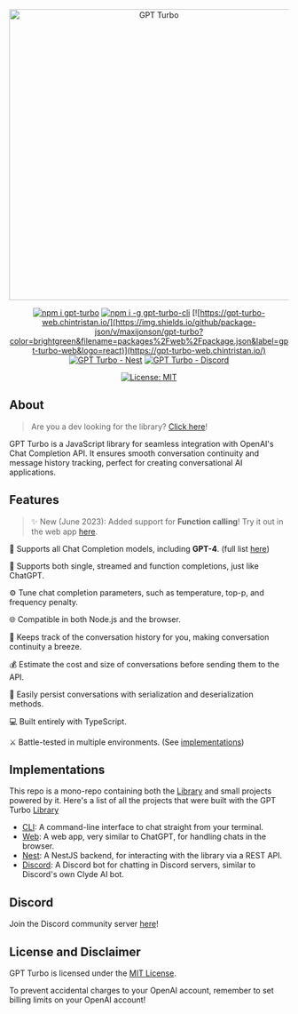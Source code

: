 <div align="center">
  <img src="./logo/logo-inline-transparent.png" alt="GPT Turbo" width="524" />

  [![npm i gpt-turbo](https://img.shields.io/npm/v/gpt-turbo?color=brightgreen&label=gpt-turbo&logo=npm)](https://www.npmjs.com/package/gpt-turbo)
  [![npm i -g gpt-turbo-cli](https://img.shields.io/npm/v/gpt-turbo-cli?color=brightgreen&label=gpt-turbo-cli&logo=windowsterminal&logoColor=white)](https://www.npmjs.com/package/gpt-turbo-cli)
  [![https://gpt-turbo-web.chintristan.io/](https://img.shields.io/github/package-json/v/maxijonson/gpt-turbo?color=brightgreen&filename=packages%2Fweb%2Fpackage.json&label=gpt-turbo-web&logo=react)](https://gpt-turbo-web.chintristan.io/)
  [![GPT Turbo - Nest](https://img.shields.io/github/package-json/v/maxijonson/gpt-turbo?color=brightgreen&filename=packages%2Fnest%2Fpackage.json&label=gpt-turbo-nest&logo=nestjs)](https://github.com/maxijonson/gpt-turbo/tree/develop/packages/nest)
  [![GPT Turbo - Discord](https://img.shields.io/github/package-json/v/maxijonson/gpt-turbo?color=brightgreen&filename=packages%2Fdiscord%2Fpackage.json&label=gpt-turbo-discord&logo=discord)](https://discord.gg/Aa77KCmwRx)

  [![License: MIT](https://img.shields.io/badge/License-MIT-yellow.svg)](https://opensource.org/licenses/MIT)
</div>

## About

> Are you a dev looking for the library? [Click here](./packages/lib/)!

GPT Turbo is a JavaScript library for seamless integration with OpenAI's Chat Completion API. It ensures smooth conversation continuity and message history tracking, perfect for creating conversational AI applications.

## Features

> ✨ New (June 2023): Added support for **Function calling**! Try it out in the web app [here](https://gpt-turbo-web.chintristan.io/functions/create).

🤖 Supports all Chat Completion models, including **GPT-4**. (full list [here](https://platform.openai.com/docs/models/model-endpoint-compatibility))

💬 Supports both single, streamed and function completions, just like ChatGPT.

⚙ Tune chat completion parameters, such as temperature, top-p, and frequency penalty.

🌐 Compatible in both Node.js and the browser.

📜 Keeps track of the conversation history for you, making conversation continuity a breeze.

💰 Estimate the cost and size of conversations before sending them to the API.

💾 Easily persist conversations with serialization and deserialization methods.

💻 Built entirely with TypeScript.

⚔️ Battle-tested in multiple environments. (See [implementations](#implementations))

## Implementations

This repo is a mono-repo containing both the [Library](./packages/lib/) and small projects powered by it. Here's a list of all the projects that were built with the GPT Turbo [Library](./packages/lib/)

- [CLI](./packages/cli/): A command-line interface to chat straight from your terminal.
- [Web](./packages/web/): A web app, very similar to ChatGPT, for handling chats in the browser.
- [Nest](./packages/nest/): A NestJS backend, for interacting with the library via a REST API.
- [Discord](./packages/discord/): A Discord bot for chatting in Discord servers, similar to Discord's own Clyde AI bot.

## Discord

Join the Discord community server [here](https://discord.gg/Aa77KCmwRx)!

## License and Disclaimer

GPT Turbo is licensed under the [MIT License](./LICENSE). 

To prevent accidental charges to your OpenAI account, remember to set billing limits on your OpenAI account!